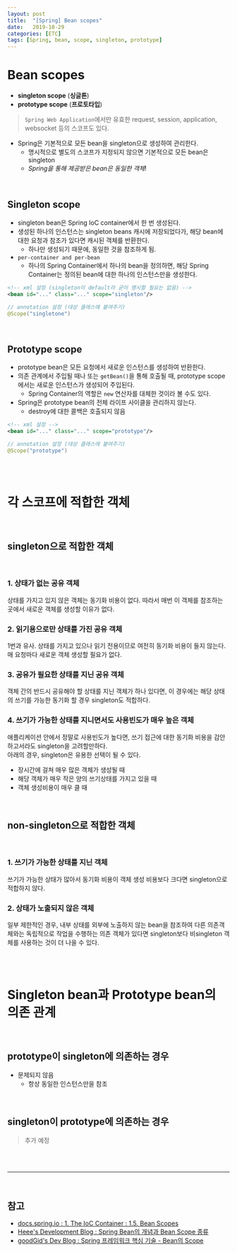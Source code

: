 ```yaml
---
layout: post
title:  "[Spring] Bean scopes"
date:   2019-10-29
categories: [ETC]
tags: [Spring, bean, scope, singleton, prototype]
---
```


# Bean scopes
- **singleton scope** (**싱글톤**)
- **prototype scope** (**프로토타입**)
> `Spring Web Application`에서만 유효한 request, session, application, websocket 등의 스코프도 있다.
- Spring은 기본적으로 모든 bean을 singleton으로 생성하여 관리한다.
    - 명시적으로 별도의 스코프가 지정되지 않으면 기본적으로 모든 bean은 singleton
    - *Spring을 통해 제공받은 bean은 동일한 객체*!


<br/>


## Singleton scope
- singleton bean은 Spring IoC container에서 한 번 생성된다.
- 생성된 하나의 인스턴스는 singleton beans 캐시에 저장되었다가, 해당 bean에 대한 요청과 참조가 있다면 캐시된 객체를 반환한다.
    - 하나만 생성되기 때문에, 동일한 것을 참조하게 됨.
- `per-container and per-bean`
    - 하나의 Spring Container에서 하나의 bean을 정의하면, 해당 Spring Container는 정의된 bean에 대한 하나의 인스턴스만을 생성한다.

```xml
<!-- xml 설정 (singleton이 default라 굳이 명시할 필요는 없음) -->
<bean id="..." class="..." scope="singleton"/>
```

```java
// annotation 설정 (대상 클래스에 붙여주기)
@Scope("singletone")
```


<br/>


## Prototype scope
- prototype bean은 모든 요청에서 새로운 인스턴스를 생성하여 반환한다.
- 의존 관계에서 주입될 때나 또는 `getBean()`을 통해 호출될 때, prototype scope에서는 새로운 인스턴스가 생성되어 주입된다.
    - Spring Container의 역할은 `new` 연산자를 대체한 것이라 볼 수도 있다.
- Spring은 prototype bean의 전체 라이프 사이클을 관리하지 않는다.
    - destroy에 대한 콜백은 호출되지 않음

```xml
<!-- xml 설정 -->
<bean id="..." class="..." scope="prototype"/>
```

```java
// annotation 설정 (대상 클래스에 붙여주기)
@Scope("prototype")
```




<br/><br/>




# 각 스코프에 적합한 객체


<br/>


## singleton으로 적합한 객체


<br/>


### 1. 상태가 없는 공유 객체
상태를 가지고 있지 않은 객체는 동기화 비용이 없다. 따라서 매번 이 객체를 참조하는 곳에서 새로운 객체를 생성할 이유가 없다.

### 2. 읽기용으로만 상태를 가진 공유 객체
1번과 유사. 상태를 가지고 있으나 읽기 전용이므로 여전히 동기화 비용이 들지 않는다. 매 요청마다 새로운 객체 생성할 필요가 없다. 

### 3. 공유가 필요한 상태를 지닌 공유 객체
객체 간의 반드시 공유해야 할 상태를 지닌 객체가 하나 있다면, 이 경우에는 해당 상태의 쓰기를 가능한 동기화 할 경우 singleton도 적합하다.

### 4. 쓰기가 가능한 상태를 지니면서도 사용빈도가 매우 높은 객체
애플리케이션 안에서 정말로 사용빈도가 높다면, 쓰기 접근에 대한 동기화 비용을 감안하고서라도 singleton을 고려할만하다.  
아래의 경우, singleton은 유용한 선택이 될 수 있다.
- 장시간에 걸쳐 매우 많은 객체가 생성될 때
- 해당 객체가 매우 작은 양의 쓰기상태를 가지고 있을 때
- 객체 생성비용이 매우 클 때


<br/>


## non-singleton으로 적합한 객체


<br/>


### 1. 쓰기가 가능한 상태를 지닌 객체
쓰기가 가능한 상태가 많아서 동기화 비용이 객체 생성 비용보다 크다면 singleton으로 적합하지 않다.

### 2. 상태가 노출되지 않은 객체
일부 제한적인 경우, 내부 상태를 외부에 노출하지 않는 bean을 참조하여 다른 의존객체와는 독립적으로 작업을 수행하는 의존 객체가 있다면 singleton보다 비singleton 객체를 사용하는 것이 더 나을 수 있다.




<br/><br/>




# Singleton bean과 Prototype bean의 의존 관계


<br/>


## prototype이 singleton에 의존하는 경우
- 문제되지 않음
    - 항상 동일한 인스턴스만을 참조


<br/>


## singleton이 prototype에 의존하는 경우
> 추가 예정



<br/><br/>

---

<br/>

## 참고
- [docs.spring.io : 1. The IoC Container : 1.5. Bean Scopes](https://docs.spring.io/spring/docs/current/spring-framework-reference/core.html#beans-factory-scopes)
- [Heee's Development Blog : Spring Bean의 개념과 Bean Scope 종류](https://gmlwjd9405.github.io/2018/11/10/spring-beans.html)
- [goodGid's Dev Blog : Spring 프레임워크 핵심 기술 - Bean의 Scope](https://goodgid.github.io/Spring-Framework-Bean-Scope/)
